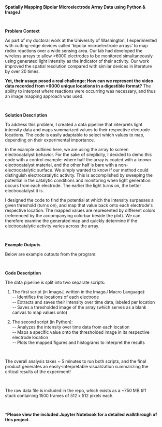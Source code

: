 **Spatially Mapping Bipolar Microelectrode Array Data using Python & ImageJ**

<br>

**Problem Context**


As part of my doctoral work at the University of Washington, I experimented with cutting-edge devices called 'bipolar microelectrode arrays' to map redox reactions over a wide sensing area. Our lab had developed the wireless arrays to allow >6000 electrodes to be monitored simultaneously using generated light intensity as the indicator of their activity. Our work improved the spatial resolution compared with similar devices in literature by over 20 times. 


**Yet, their usage posed a real challenge: How can we represent the video data recorded from >6000 unique locations in a digestible format?** The ability to interpret _where_ reactions were occurring was necessary, and thus an image mapping approach was used. 

<br>

**Solution Description**


To address this problem, I created a data pipeline that interprets light intensity data and maps summarized values to their respective electrode locations. The code is easily adaptable to select which values to map, depending on their experimental importance. 

In the example outlined here, we are using the array to screen electrocatalyst behavior. For the sake of simplicity, I decided to demo this code with a control example: where half the array is coated with a known electrocatalyst material, and the other half is bare with a non-electrocatalytic surface. We simply wanted to know if our method could distinguish electrocatalytic activity. This is accomplished by sweeping the potential in the catalytic conditions and monitoring when light generation occurs from each electrode. The earlier the light turns on, the better electrocatalyst it is. 


I designed the code to find the potential at which the intensity surpasses a given threshold (turns on), and map that value back onto each electrode's respective location. The mapped values are represented by different colors (referenced by the accompanying colorbar beside the plot). We can therefore examine the generated map and quickly determine if the electrocatalytic activity varies across the array.

<br>

**Example Outputs**



Below are example outputs from the program:
<Brightfield of Array>
<Blank thresholded Image>
<Labeled ROIs of Thresholded Image>
<Mapped Thresholded Image>
<histogram mV result> 
  
 <br>
 
 **Code Description**
 
 

The data pipeline is split into two separate scripts: 

1. The first script (in ImageJ, written in the ImageJ Macro Language): <br>
 -- Identifies the locations of each electrode <br>
 -- Extracts and saves their intensity over time data, labeled per location <br>
 -- Saves a thresholded image of the array (which serves as a blank canvas to map values onto) <br>

2. The second script (in Python): <br>
 -- Analyzes the intensity over time data from each location <br>
 -- Maps a specific value onto the thresholded image in its respective electrode location <br>
 -- Plots the mapped figures and histograms to interpret the results <br>

<br>

The overall analysis takes ~ 5 minutes to run both scripts, and the final product generates an easily-interpretable visualization summarizing the critical results of the experiment!

<br>

The raw data file is included in the repo, which exists as a ~750 MB tiff stack containing 1500 frames of 512 x 512 pixels each.

<br> 


***Please view the included Jupyter Notebook for a detailed walkthrough of this project.**

